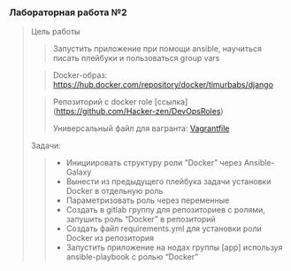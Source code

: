 ### Лабораторная работа №2


> Цель работы
>> Запустить приложение при помощи ansible, научиться писать плейбуки и пользоваться group vars
> 
>> Docker-образ: https://hub.docker.com/repository/docker/timurbabs/django
> 
> 
>> Репозиторий с docker role [ссылка] (https://github.com/Hacker-zen/DevOpsRoles)
>>
>> 
>> Универсальный файл для вагранта: [Vagrantfile](https://drive.google.com/file/d/1Q5deuz9kcm9VeXDiX44iuHZZSp66VuAY/view)
>> 
> Задачи:
>> * Инициировать структуру роли “Docker” через Ansible-Galaxy
>> * Вынести из предыдущего плейбука задачи установки Docker в отдельную роль
>> * Параметризовать роль через переменные
>> * Создать в gitlab группу для репозиториев с ролями, запушить роль “Docker” в репозиторий
>> * Создать файл requirements.yml для установки роли Docker из репозитория
>> * Запустить приложение на нодах группы [app] используя ansible-playbook с ролью “Docker”


